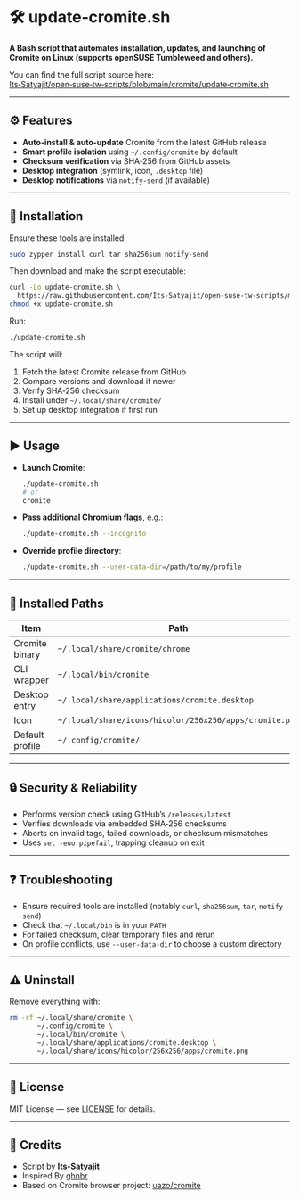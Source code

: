 # 🛠️ update‑cromite.sh

**A Bash script that automates installation, updates, and launching of Cromite on Linux (supports openSUSE Tumbleweed and others).**

You can find the full script source here:
[Its‑Satyajit/open‑suse‑tw‑scripts/blob/main/cromite/update‑cromite.sh](https://github.com/Its-Satyajit/open-suse-tw-scripts/blob/main/cromite/update-cromite.sh)

---

## ⚙️ Features

* **Auto-install & auto-update** Cromite from the latest GitHub release
* **Smart profile isolation** using `~/.config/cromite` by default
* **Checksum verification** via SHA‑256 from GitHub assets
* **Desktop integration** (symlink, icon, `.desktop` file)
* **Desktop notifications** via `notify-send` (if available)

---

## 🚀 Installation

Ensure these tools are installed:

```bash
sudo zypper install curl tar sha256sum notify-send
```

Then download and make the script executable:

```bash
curl -Lo update-cromite.sh \
  https://raw.githubusercontent.com/Its-Satyajit/open-suse-tw-scripts/main/cromite/update-cromite.sh
chmod +x update-cromite.sh
```

Run:

```bash
./update-cromite.sh
```

The script will:

1. Fetch the latest Cromite release from GitHub
2. Compare versions and download if newer
3. Verify SHA‑256 checksum
4. Install under `~/.local/share/cromite/`
5. Set up desktop integration if first run

---

## ▶️ Usage

* **Launch Cromite**:

  ```bash
  ./update-cromite.sh
  # or
  cromite
  ```

* **Pass additional Chromium flags**, e.g.:

  ```bash
  ./update-cromite.sh --incognito
  ```

* **Override profile directory**:

  ```bash
  ./update-cromite.sh --user-data-dir=/path/to/my/profile
  ```

---

## 📁 Installed Paths

| Item            | Path                                                    |
| --------------- | ------------------------------------------------------- |
| Cromite binary  | `~/.local/share/cromite/chrome`                         |
| CLI wrapper     | `~/.local/bin/cromite`                                  |
| Desktop entry   | `~/.local/share/applications/cromite.desktop`           |
| Icon            | `~/.local/share/icons/hicolor/256x256/apps/cromite.png` |
| Default profile | `~/.config/cromite/`                                    |

---

## 🔒 Security & Reliability

* Performs version check using GitHub’s `/releases/latest`
* Verifies downloads via embedded SHA‑256 checksums
* Aborts on invalid tags, failed downloads, or checksum mismatches
* Uses `set -euo pipefail`, trapping cleanup on exit

---

## ❓ Troubleshooting

* Ensure required tools are installed (notably `curl`, `sha256sum`, `tar`, `notify-send`)
* Check that `~/.local/bin` is in your `PATH`
* For failed checksum, clear temporary files and rerun
* On profile conflicts, use `--user-data-dir` to choose a custom directory

---

## ⚠️ Uninstall

Remove everything with:

```bash
rm -rf ~/.local/share/cromite \
       ~/.config/cromite \
       ~/.local/bin/cromite \
       ~/.local/share/applications/cromite.desktop \
       ~/.local/share/icons/hicolor/256x256/apps/cromite.png
```

---

## 📄 License

MIT License — see [LICENSE](https://github.com/Its-Satyajit/open-suse-tw-scripts/blob/main/LICENSE) for details.

---

## 🧠 Credits

* Script by **[Its-Satyajit](https://github.com/Its-Satyajit)**
* Inspired By [ghnbr](https://github.com/uazo/cromite/issues/771#issuecomment-2050103749)
* Based on Cromite browser project: [uazo/cromite](https://github.com/uazo/cromite)


